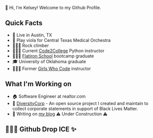 :wave: Hi, I'm Kelsey! Welcome to my Github Profile.

## Quick Facts
- :cactus: Live in Austin, TX
- :violin: Play viola for Central Texas Medical Orchestra
- 🧗🏻‍♀️ Rock climber
- 👩🏻‍🏫 Current [Code2College](https://code2college.org/) Python instructor
- 👩🏻‍💻 [Flatiron School](https://flatironschool.com/career-courses/coding-bootcamp/online) bootcamp graduate
- 🎓 University of Oklahoma graduate
- 👩🏻‍🏫 Former [Girls Who Code](https://girlswhocode.com/) instructor

## What I'm Working on
- :house: Software Engineer at realtor.com
- 🖤 [DiversityCorp](https://github.com/DiversityCorp/companies-on-blm) - An open source project I created and maintain to collect corporate statements in support of Black Lives Matter.
- :pencil: Writing on [my blog]() ⚠️ Under Construction ⚠️

## 🧚🏻‍♀️ Github Drop ICE ✨
